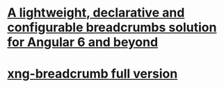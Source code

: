 # [A lightweight, declarative and configurable breadcrumbs solution for Angular 6 and beyond ](https://www.npmjs.com/package/xng-breadcrumb)

# [xng-breadcrumb full version](https://github.com/udayvunnam/xng-breadcrumb)
